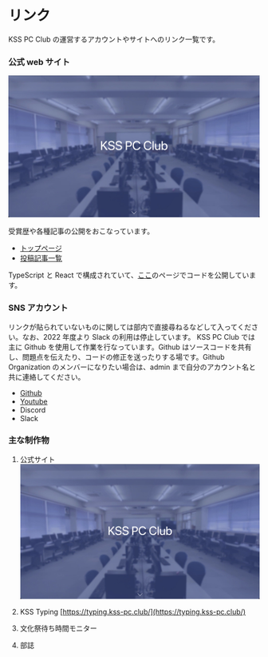 # リンク

KSS PC Club の運営するアカウントやサイトへのリンク一覧です。

### 公式 web サイト

![homepage-screenshot](./images/homepage-screenshot.png)

受賞歴や各種記事の公開をおこなっています。

- [トップページ](https://kss-pc.club)
- [投稿記事一覧](https://kss-pc.club/articles)

TypeScript と React で構成されていて、[ここ](https://github.com/kss-pc-club/website)のページでコードを公開しています。

### SNS アカウント

リンクが貼られていないものに関しては部内で直接尋ねるなどして入ってください。なお、2022 年度より Slack の利用は停止しています。
KSS PC Club では主に Github を使用して作業を行なっています。Github はソースコードを共有し、問題点を伝えたり、コードの修正を送ったりする場です。Github Organization のメンバーになりたい場合は、admin まで自分のアカウント名と共に連絡してください。

- [Github](https://github.com/kss-pc-club)
- [Youtube](https://s.kss-pc.club/youtube)
- Discord
- Slack

### 主な制作物

1. 公式サイト
   ![homepage-screenshot](./images/homepage-screenshot.png)
2. KSS Typing
   [https://typing.kss-pc.club/](https://typing.kss-pc.club/)
3. 文化祭待ち時間モニター

4. 部誌
